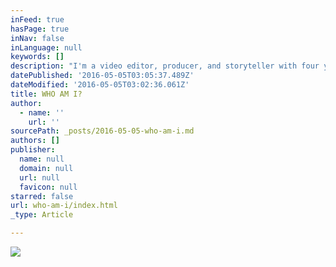 ```yaml
---
inFeed: true
hasPage: true
inNav: false
inLanguage: null
keywords: []
description: "I'm a video editor, producer, and storyteller with four years of experience. I have created  commercial films for Korean and American businesses in the Bay Area by using various editing software platforms. I'm available to work as a multimedia journalist in the U.S."
datePublished: '2016-05-05T03:05:37.489Z'
dateModified: '2016-05-05T03:02:36.061Z'
title: WHO AM I?
author:
  - name: ''
    url: ''
sourcePath: _posts/2016-05-05-who-am-i.md
authors: []
publisher:
  name: null
  domain: null
  url: null
  favicon: null
starred: false
url: who-am-i/index.html
_type: Article

---
```

![](https://s3-us-west-2.amazonaws.com/the-grid-img/p/3dc267c5a5c284231285894ee0ffa024a85ab55d.png)